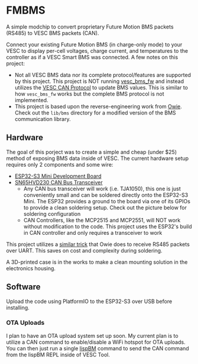 # FMBMS

A simple modchip to convert proprietary Future Motion BMS packets (RS485) to VESC BMS packets (CAN). 

Connect your existing Future Motion BMS (in charge-only mode) to your VESC to display per-cell voltages, charge current, and temperatures to the controller as if a VESC Smart BMS was connected. A few notes on this project:

 - Not all VESC BMS data nor its complete protocol/features are supported by this project. This project is NOT running [vesc_bms_fw](https://github.com/vedderb/vesc_bms_fw) and instead utilizes the [VESC CAN Protocol](https://github.com/vedderb/bldc/blob/088af43fa6320153162a43ae24b1fa2c2ccc7b4b/datatypes.h#L1179) to update BMS values. This is similar to how `vesc_bms_fw` works but the complete BMS protocol is not implemented.
- This project is based upon the reverse-engineering work from [Owie](https://github.com/lolwheel/Owie). Check out the `lib/bms` directory for a modified version of the BMS communication library.


## Hardware

The goal of this porject was to create a simple and cheap (under $25) method of exposing BMS data inside of VESC. The current hardware setup requires only 2 components and some wire:
- [ESP32-S3 Mini Development Board](https://www.amazon.com/gp/product/B0CJ85F5CG)
- [SN65HVD230 CAN Bus Transceiver](https://www.amazon.com/gp/product/B07ZT7LLSK)
    - Any CAN bus transceiver will work (i.e. TJA1050), this one is just conveniently small and can be soldered directly onto the ESP32-S3 Mini. 
    The ESP32 provides a ground to the board via one of its GPIOs to provide a clean soldering setup. Check out the picture below for soldering configuration
    - CAN Controllers, like the MCP2515 and MCP2551, will NOT work without modification to the code. This project uses the ESP32's build in CAN controller and only requires a transceiver to work

This project utilizes a [similar trick](https://github.com/lolwheel/Owie?tab=readme-ov-file#receiving-rs485-directly-via-hardware-uart) that Owie does to receive RS485 packets over UART. This saves on cost and complexity during soldering.

A 3D-printed case is in the works to make a clean mounting solution in the electronics housing. 


## Software

Upload the code using PlatformIO to the ESP32-S3 over USB before installing. 

### OTA Uploads
I plan to have an OTA upload system set up soon. My current plan is to utilize a CAN command to enable/disable a WiFi hotspot for OTA uploads. You can then just run a single [lispBM](https://github.com/vedderb/bldc/tree/master/lispBM) command to send the CAN command from the lispBM REPL inside of VESC Tool.

